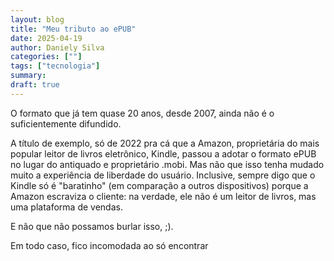 ```yaml
---
layout: blog
title: "Meu tributo ao ePUB"
date: 2025-04-19
author: Daniely Silva
categories: [""]
tags: ["tecnologia"]
summary:
draft: true
---
```




O formato que já tem quase 20 anos, desde 2007, ainda não é o suficientemente difundido.

A título de exemplo, só de 2022 pra cá que a Amazon, proprietária do mais popular leitor de livros eletrônico, Kindle, passou a adotar o formato ePUB no lugar do antiquado e proprietário .mobi. Mas não que isso tenha mudado muito a experiência de liberdade do usuário. Inclusive, sempre digo que o Kindle só é "baratinho" (em comparação a outros dispositivos) porque a Amazon escraviza o cliente: na verdade, ele não é um leitor de livros, mas uma plataforma de vendas.

E não que não possamos burlar isso, ;).

Em todo caso, fico incomodada ao só encontrar
